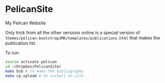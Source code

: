 # PelicanSite
My Pelican Website

Only trick from all the other versions online is a special version of `themes/pelican-bootstrapJMK/templates/publications.html` that makes the publication list.

To run:
```bash
source activate pelican
cd ~/Dropbox/PelicanSite/
make bib # to make the bibliography
make cp_upload # to install on site
```
